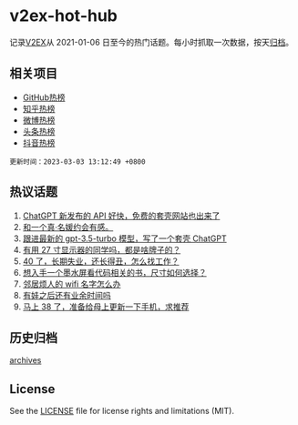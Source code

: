 # v2ex-hot-hub

 记录[V2EX](https://www.v2ex.com/)从 2021-01-06 日至今的热门话题。每小时抓取一次数据，按天[归档](archives)。
 
 ## 相关项目

- [GitHub热榜](https://github.com/lonnyzhang423/github-hot-hub)
- [知乎热榜](https://github.com/lonnyzhang423/zhihu-hot-hub)
- [微博热榜](https://github.com/lonnyzhang423/weibo-hot-hub)
- [头条热榜](https://github.com/lonnyzhang423/toutiao-hot-hub)
- [抖音热榜](https://github.com/lonnyzhang423/douyin-hot-hub)


 `更新时间：2023-03-03 13:12:49 +0800`

## 热议话题

1. [ChatGPT 新发布的 API 好快，免费的套壳网站也出来了](https://www.v2ex.com/t/920519)
1. [和一个真·名媛约会有感。](https://www.v2ex.com/t/920637)
1. [跟进最新的 gpt-3.5-turbo 模型，写了一个套壳 ChatGPT](https://www.v2ex.com/t/920489)
1. [有用 27 寸显示器的同学吗，都是啥牌子的？](https://www.v2ex.com/t/920719)
1. [40 了，长期失业，还长得丑，怎么找工作？](https://www.v2ex.com/t/920552)
1. [想入手一个墨水屏看代码相关的书，尺寸如何选择？](https://www.v2ex.com/t/920493)
1. [邻居烦人的 wifi 名字怎么办](https://www.v2ex.com/t/920715)
1. [有娃之后还有业余时间吗](https://www.v2ex.com/t/920472)
1. [马上 38 了，准备给母上更新一下手机，求推荐](https://www.v2ex.com/t/920702)

## 历史归档

[archives](archives)

## License

See the [LICENSE](LICENSE) file for license rights and limitations (MIT).
